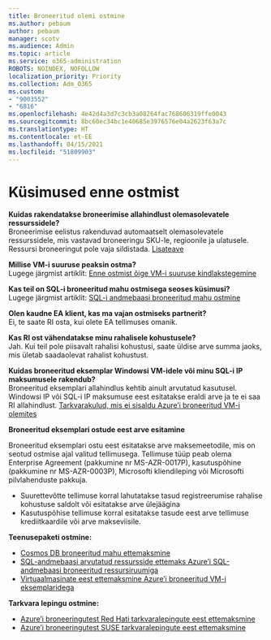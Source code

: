 ```yaml
---
title: Broneeritud olemi ostmine
ms.author: pebaum
author: pebaum
manager: scotv
ms.audience: Admin
ms.topic: article
ms.service: o365-administration
ROBOTS: NOINDEX, NOFOLLOW
localization_priority: Priority
ms.collection: Adm_O365
ms.custom:
- "9003552"
- "6816"
ms.openlocfilehash: 4e42d4a3d7c3cb3a08264fac768606319ffe0043
ms.sourcegitcommit: 8bc60ec34bc1e40685e3976576e04a2623f63a7c
ms.translationtype: HT
ms.contentlocale: et-EE
ms.lasthandoff: 04/15/2021
ms.locfileid: "51809903"
---
```

# <a name="questions-before-purchase"></a>Küsimused enne ostmist

**Kuidas rakendatakse broneerimise allahindlust olemasolevatele ressurssidele?**  
Broneerimise eelistus rakenduvad automaatselt olemasolevatele ressurssidele, mis vastavad broneeringu SKU-le, regioonile ja ulatusele. Ressursi broneeringut pole vaja sildistada. [Lisateave](https://docs.microsoft.com/azure/cost-management-billing/reservations/save-compute-costs-reservations?WT.mc_id=Portal-Microsoft_Azure_Support#how-reservation-discount-is-applied) 

**Millise VM-i suuruse peaksin ostma?**  
Lugege järgmist artiklit: [Enne ostmist õige VM-i suuruse kindlakstegemine](https://docs.microsoft.com/azure/virtual-machines/windows/prepay-reserved-vm-instances?toc=/azure/billing/TOC.json&WT.mc_id=Portal-Microsoft_Azure_Support#determine-the-right-vm-size-before-you-buy)

**Kas teil on SQL-i broneeritud mahu ostmisega seoses küsimusi?**  
Lugege järgmist artiklit: [SQL-i andmebaasi broneeritud mahu ostmine](https://docs.microsoft.com/azure/sql-database/sql-database-reserved-capacity?toc=/azure/billing/TOC.json&WT.mc_id=Portal-Microsoft_Azure_Support#buy-sql-database-reserved-capacity)

**Olen kaudne EA klient, kas ma vajan ostmiseks partnerit?**  
Ei, te saate RI osta, kui olete EA tellimuses omanik.

**Kas RI ost vähendatakse minu rahalisele kohustusele?**  
Jah. Kui teil pole piisavalt rahalisi kohustusi, saate üldise arve summa jaoks, mis ületab saadaolevat rahalist kohustust.

**Kuidas broneeritud eksemplar Windowsi VM-idele või minu SQL-i IP maksumusele rakendub?**  
Broneeritud eksemplari allahindlus kehtib ainult arvutatud kasutusel. Windowsi IP või SQL-i IP maksumuse eest esitatakse eraldi arve ja te ei saa RI allahindlust. [Tarkvarakulud, mis ei sisaldu Azure’i broneeritud VM-i olemites](https://docs.microsoft.com/azure/billing/billing-reserved-instance-windows-software-costs?WT.mc_id=Portal-Microsoft_Azure_Support)  
      
**Broneeritud eksemplari ostude eest arve esitamine**  
      
Broneeritud eksemplari ostu eest esitatakse arve maksemeetodile, mis on seotud ostmise ajal valitud tellimusega. Tellimuse tüüp peab olema Enterprise Agreement (pakkumine nr MS-AZR-0017P), kasutuspõhine (pakkumine nr MS-AZR-0003P), Microsofti kliendileping või Microsofti pilvlahenduste pakkuja.

-   Suurettevõtte tellimuse korral lahutatakse tasud registreerumise rahalise kohustuse saldolt või esitatakse arve ülejäägina
-   Kasutuspõhise tellimuse korral esitatakse tasude eest arve tellimuse krediitkaardile või arve makseviisile.

**Teenusepaketi ostmine:**

-   [Cosmos DB broneeritud mahu ettemaksmine](https://docs.microsoft.com/azure/cosmos-db/cosmos-db-reserved-capacity?WT.mc_id=Portal-Microsoft_Azure_Support)
-   [SQL-andmebaasi arvutatud ressursside ettemaks Azure’i SQL-andmebaasi broneeritud ressursiruumiga](https://docs.microsoft.com/azure/sql-database/sql-database-reserved-capacity?WT.mc_id=Portal-Microsoft_Azure_Support)
-   [Virtuaalmasinate eest ettemaksmine Azure’i broneeritud VM-i eksemplaridega](https://docs.microsoft.com/azure/virtual-machines/windows/prepay-reserved-vm-instances?WT.mc_id=Portal-Microsoft_Azure_Support)

**Tarkvara lepingu ostmine:**

-   [Azure’i broneeringutest Red Hati tarkvaralepingute eest ettemaksmine](https://docs.microsoft.com/azure/virtual-machines/linux/prepay-rhel-software-charges?WT.mc_id=Portal-Microsoft_Azure_Support)
-   [Azure’i broneeringutest SUSE tarkvaralepingute eest ettemaksmine](https://docs.microsoft.com/azure/virtual-machines/linux/prepay-suse-software-charges?WT.mc_id=Portal-Microsoft_Azure_Support)